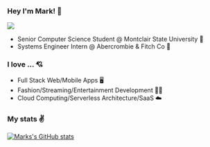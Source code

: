 ### Hey I'm Mark! 👋
![](https://komarev.com/ghpvc/?username=markymauro13&color=blueviolet)
- Senior Computer Science Student @ Montclair State University 🦅 
- Systems Engineer Intern @ Abercrombie & Fitch Co 💼

### I love ... 💘
- Full Stack Web/Mobile Apps 🖥
- Fashion/Streaming/Entertainment Development 🤹‍♂️
- Cloud Computing/Serverless Architecture/SaaS ☁️

### My stats ✌
[![Marks's GitHub stats](https://github-readme-stats.vercel.app/api?username=markymauro13&show_icons=true&theme=tokyonight)](https://github.com/markymauro13/github-readme-stats)
